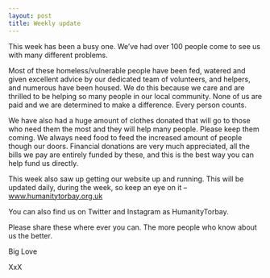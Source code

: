 ```yaml
---
layout: post
title: Weekly update
---
```


This week has been a busy one. We’ve had over 100 people come to see us with many different problems.

Most of these homeless/vulnerable people have been fed, watered and given excellent advice by our dedicated team of volunteers, and helpers, and numerous have been housed. We do this because we care and are thrilled to be helping so many people in our local community. None of us are paid and we are determined to make a difference. Every person counts.

We have also had a huge amount of clothes donated that will go to those who need them the most and they will help many people. Please keep them coming. We always need food to feed the increased amount of people though our doors. Financial donations are very much appreciated, all the bills we pay are entirely funded by these, and this is the best way you can help fund us directly.

This week also saw up getting our website up and running. This will be updated daily, during the week, so keep an eye on it – www.humanitytorbay.org.uk

You can also find us on Twitter and Instagram as HumanityTorbay.

Please share these where ever you can. The more people who know about us the better.

Big Love

XxX